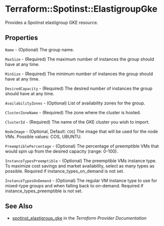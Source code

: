 # Terraform::Spotinst::ElastigroupGke

Provides a Spotinst elastigroup GKE resource.

## Properties

`Name` - (Optional) The group name.

`MaxSize` - (Required) The maximum number of instances the group should have at any time.

`MinSize` - (Required) The minimum number of instances the group should have at any time.

`DesiredCapacity` - (Required) The desired number of instances the group should have at any time.

`AvailabilityZones` - (Optional) List of availability zones for the group.

`ClusterZoneName` - (Required) The zone where the cluster is hosted.

`ClusterId` - (Required) The name of the GKE cluster you wish to import.

`NodeImage` - (Optional, Default: `COS`) The image that will be used for the node VMs. Possible values: COS, UBUNTU.

`PreemptiblePercentage` - (Optional) The percentage of preemptible VMs that would spin up from the desired capacity (range: 0-100).

`InstanceTypesPreemptible` - (Optional) The preemptible VMs instance type. To maximize cost savings and market availability, select as many types as possible. Required if instance_types_on_demand is not set.

`InstanceTypesOnDemand` - (Optional) The regular VM instance type to use for mixed-type groups and when falling back to on-demand. Required if instance_types_preemptible is not set.


## See Also

* [spotinst_elastigroup_gke](https://www.terraform.io/docs/providers/spotinst/r/elastigroup_gke.html) in the _Terraform Provider Documentation_
